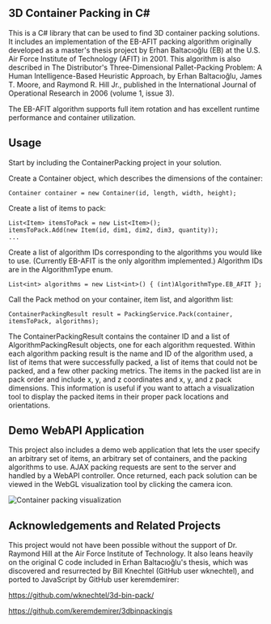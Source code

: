 ## 3D Container Packing in C#

This is a C# library that can be used to find 3D container packing solutions. It includes an implementation of the EB-AFIT packing algorithm originally developed as a master's thesis project by Erhan Baltacıoğlu (EB) at the U.S. Air Force Institute of Technology (AFIT) in 2001. This algorithm is also described in The Distributor's Three-Dimensional Pallet-Packing Problem: A Human Intelligence-Based Heuristic Approach, by Erhan Baltacıoğlu, James T. Moore, and Raymond R. Hill Jr., published in the International Journal of Operational Research in 2006 (volume 1, issue 3).

The EB-AFIT algorithm supports full item rotation and has excellent runtime performance and container utilization.

## Usage

Start by including the ContainerPacking project in your solution.

Create a Container object, which describes the dimensions of the container:

    Container container = new Container(id, length, width, height);

Create a list of items to pack:

    List<Item> itemsToPack = new List<Item>();
    itemsToPack.Add(new Item(id, dim1, dim2, dim3, quantity));
    ...

Create a list of algorithm IDs corresponding to the algorithms you would like to use. (Currently EB-AFIT is the only algorithm implemented.) Algorithm IDs are in the AlgorithmType enum.

    List<int> algorithms = new List<int>() { (int)AlgorithmType.EB_AFIT };

Call the Pack method on your container, item list, and algorithm list:

    ContainerPackingResult result = PackingService.Pack(container, itemsToPack, algorithms);

The ContainerPackingResult contains the container ID and a list of AlgorithmPackingResult objects, one for each algorithm requested. Within each algorithm packing result is the name and ID of the algorithm used, a list of items that were successfully packed, a list of items that could not be packed, and a few other packing metrics. The items in the packed list are in pack order and include x, y, and z coordinates and x, y, and z pack dimensions. This information is useful if you want to attach a visualization tool to display the packed items in their proper pack locations and orientations.

## Demo WebAPI Application

This project also includes a demo web application that lets the user specify an arbitrary set of items, an arbitrary set of containers, and the packing algorithms to use. AJAX packing requests are sent to the server and handled by a WebAPI controller. Once returned, each pack solution can be viewed in the WebGL visualization tool by clicking the camera icon. 

![Container packing visualization](https://github.com/davidmchapman/3DContainerPacking/blob/master/images/packing-1.gif?raw=true "Container Packing")

## Acknowledgements and Related Projects

This project would not have been possible without the support of Dr. Raymond Hill at the Air Force Institute of Technology. It also leans heavily on the original C code included in Erhan Baltacıoğlu's thesis, which was discovered and resurrected by Bill Knechtel (GitHub user wknechtel), and ported to JavaScript by GitHub user keremdemirer:

https://github.com/wknechtel/3d-bin-pack/

https://github.com/keremdemirer/3dbinpackingjs